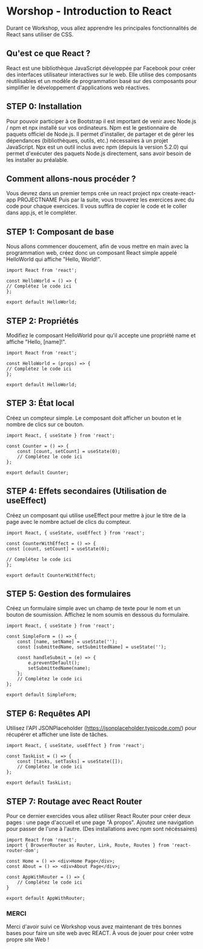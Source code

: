 # **Worshop - Introduction to React**

Durant ce Workshop, vous allez apprendre les principales fonctionnalités de React sans utiliser de CSS.

## **Qu'est ce que React ?**

React est une bibliothèque JavaScript développée par Facebook pour créer des interfaces utilisateur interactives sur le web. Elle utilise des composants réutilisables et un modèle de programmation basé sur des composants pour simplifier le développement d'applications web réactives.


## **STEP 0: Installation**

Pour pouvoir participer à ce Bootstrap il est important de venir avec Node.js / npm et npx installé sur vos ordinateurs.
Npm est le gestionnaire de paquets officiel de Node.js. Il permet d'installer, de partager et de gérer les dépendances (bibliothèques, outils, etc.) nécessaires à un projet JavaScript. Npx est un outil inclus avec npm (depuis la version 5.2.0) qui permet d'exécuter des paquets Node.js directement, sans avoir besoin de les installer au préalable.

## **Comment allons-nous procéder ?**

Vous devrez dans un premier temps crée un react project
    npx create-react-app PROJECTNAME
Puis par la suite, vous trouverez les exercices avec du code pour chaque exercices. Il vous suffira de copier le code et le coller dans app.js, et le compléter.

## **STEP 1: Composant de base**

Nous allons commencer doucement, afin de vous mettre en main avec la programmation web, créez donc un composant React simple appelé HelloWorld qui affiche "Hello, World!".

    import React from 'react';

    const HelloWorld = () => {
    // Complétez le code ici
    };

    export default HelloWorld;

## **STEP 2: Propriétés**

Modifiez le composant HelloWorld pour qu'il accepte une propriété name et affiche "Hello, [name]!".

    import React from 'react';

    const HelloWorld = (props) => {
    // Complétez le code ici
    };

    export default HelloWorld;

## **STEP 3: État local**

Créez un compteur simple. Le composant doit afficher un bouton et le nombre de clics sur ce bouton.

    import React, { useState } from 'react';

    const Counter = () => {
        const [count, setCount] = useState(0);
        // Complétez le code ici
    };

    export default Counter;

## **STEP 4: Effets secondaires (Utilisation de useEffect)**

Créez un composant qui utilise useEffect pour mettre à jour le titre de la page avec le nombre actuel de clics du compteur.

    import React, { useState, useEffect } from 'react';

    const CounterWithEffect = () => {
    const [count, setCount] = useState(0);

    // Complétez le code ici
    };

    export default CounterWithEffect;

## **STEP 5: Gestion des formulaires**

Créez un formulaire simple avec un champ de texte pour le nom et un bouton de soumission. Affichez le nom soumis en dessous du formulaire.

    import React, { useState } from 'react';

    const SimpleForm = () => {
        const [name, setName] = useState('');
        const [submittedName, setSubmittedName] = useState('');

        const handleSubmit = (e) => {
            e.preventDefault();
            setSubmittedName(name);
        };
        // Complétez le code ici
    };

    export default SimpleForm;

## **STEP 6: Requêtes API**

Utilisez l'API JSONPlaceholder (https://jsonplaceholder.typicode.com/) pour récupérer et afficher une liste de tâches.

    import React, { useState, useEffect } from 'react';

    const TaskList = () => {
        const [tasks, setTasks] = useState([]);
        // Complétez le code ici
    };

    export default TaskList;

## **STEP 7: Routage avec React Router**

Pour ce dernier exercides vous allez utiliser React Router pour créer deux pages : une page d'accueil et une page "À propos". Ajoutez une navigation pour passer de l'une à l'autre. (Des installations avec npm sont nécéssaires)

    import React from 'react';
    import { BrowserRouter as Router, Link, Route, Routes } from 'react-router-dom';

    const Home = () => <div>Home Page</div>;
    const About = () => <div>About Page</div>;

    const AppWithRouter = () => {
        // Complétez le code ici
    }

    export default AppWithRouter;

### **MERCI**
Merci d'avoir suivi ce Workshop vous avez maintenant de très bonnes bases pour faire un site web avec REACT. À vous de jouer pour créer votre propre site Web !
